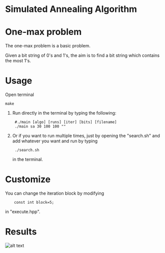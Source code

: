 # Simulated Annealing Algorithm



# One-max problem

The one-max problem is a basic problem.

Given a bit string of  0's and 1's, the aim is to find a bit string which contains the most 1's.

# Usage

Open terminal

    make
    
1. Run directly in the terminal by typing the following:

        #./main [algo] [runs] [iter] [bits] [filename]
        ./main sa 30 100 100 ""
    
2. Or if you want to run multiple times, just by opening the "search.sh" and add whatever you want and run by typing


        ./search.sh
    in the terminal.
    
# Customize

You can change the iteration block by modifying 

        const int block=5;
in "execute.hpp".

# Results

![alt text]()

